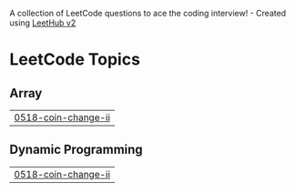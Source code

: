 A collection of LeetCode questions to ace the coding interview! - Created using [LeetHub v2](https://github.com/arunbhardwaj/LeetHub-2.0)
<!---LeetCode Topics Start-->
# LeetCode Topics
## Array
|  |
| ------- |
| [0518-coin-change-ii](https://github.com/saikiranrenikunta007/LeetCode/tree/master/0518-coin-change-ii) |
## Dynamic Programming
|  |
| ------- |
| [0518-coin-change-ii](https://github.com/saikiranrenikunta007/LeetCode/tree/master/0518-coin-change-ii) |
<!---LeetCode Topics End-->